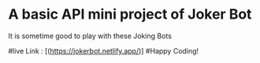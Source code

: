 # A basic API mini project of Joker Bot
It is sometime good to play with these Joking Bots

#live Link : [(https://jokerbot.netlify.app/)]
#Happy Coding!
